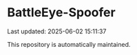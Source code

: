 # BattleEye-Spoofer

Last updated: 2025-06-02 15:11:37

This repository is automatically maintained.
